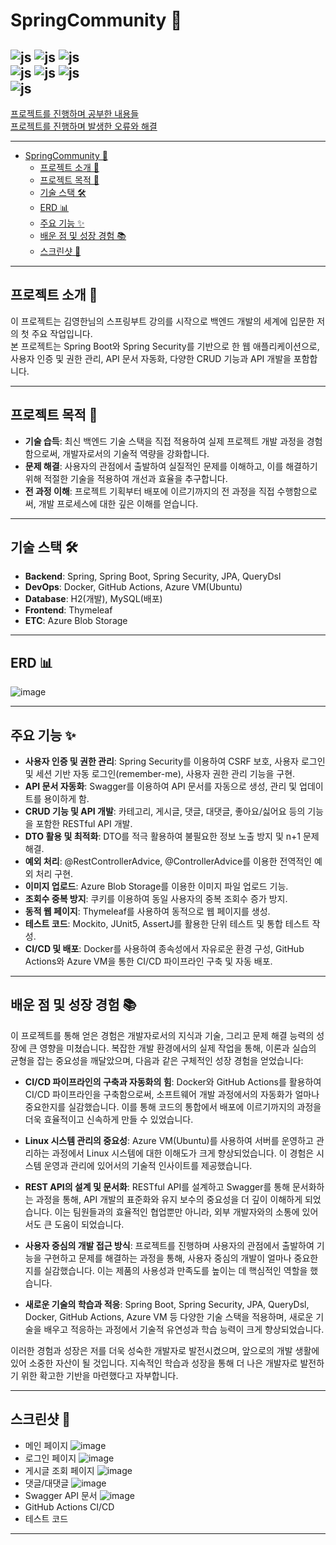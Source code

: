 # SpringCommunity 🌱
![js](https://img.shields.io/badge/Java-ED8B00?style=for-the-badge&logo=openjdk&logoColor=white)
![js](https://img.shields.io/badge/Spring-6DB33F?style=for-the-badge&logo=spring&logoColor=white)
![js](https://img.shields.io/badge/Spring_Security-6DB33F?style=for-the-badge&logo=Spring-Security&logoColor=white)  
![js](https://img.shields.io/badge/docker-%230db7ed.svg?style=for-the-badge&logo=docker&logoColor=white)
![js](https://img.shields.io/badge/Microsoft_Azure-0089D6?style=for-the-badge&logo=microsoft-azure&logoColor=white)
![js](https://img.shields.io/badge/GitHub_Actions-2088FF?style=for-the-badge&logo=github-actions&logoColor=white)  
![js](https://img.shields.io/badge/MySQL-00000F?style=for-the-badge&logo=mysql&logoColor=white)
---
[프로젝트를 진행하며 공부한 내용들](study_notes.md)  
[프로젝트를 진행하며 발생한 오류와 해결](troubleshooting.md)

---

<!-- TOC -->
* [SpringCommunity 🌱](#springcommunity-)
  * [프로젝트 소개 📖](#프로젝트-소개-)
  * [프로젝트 목적 🎯](#프로젝트-목적-)
  * [기술 스택 🛠](#기술-스택-)
  * [ERD 📊](#erd-)
  * [주요 기능 ✨](#주요-기능-)
  * [배운 점 및 성장 경험 📚](#배운-점-및-성장-경험-)
  * [스크린샷 📸](#스크린샷-)
<!-- TOC -->

---
## 프로젝트 소개 📖
이 프로젝트는 김영한님의 스프링부트 강의를 시작으로 백엔드 개발의 세계에 입문한 저의 첫 주요 작업입니다.  
본 프로젝트는 Spring Boot와 Spring Security를 기반으로 한 웹 애플리케이션으로, 사용자 인증 및 권한 관리, API 문서 자동화, 다양한 CRUD 기능과 API 개발을 포함합니다.

---
## 프로젝트 목적 🎯
- **기술 습득**: 최신 백엔드 기술 스택을 직접 적용하여 실제 프로젝트 개발 과정을 경험함으로써, 개발자로서의 기술적 역량을 강화합니다.
- **문제 해결**: 사용자의 관점에서 출발하여 실질적인 문제를 이해하고, 이를 해결하기 위해 적절한 기술을 적용하여 개선과 효율을 추구합니다.
- **전 과정 이해**: 프로젝트 기획부터 배포에 이르기까지의 전 과정을 직접 수행함으로써, 개발 프로세스에 대한 깊은 이해를 얻습니다.

---
## 기술 스택 🛠
- **Backend**: Spring, Spring Boot, Spring Security, JPA, QueryDsl
- **DevOps**: Docker, GitHub Actions, Azure VM(Ubuntu)
- **Database**: H2(개발), MySQL(배포)
- **Frontend**: Thymeleaf
- **ETC**: Azure Blob Storage

---
## ERD 📊
![image](https://github.com/JeongGiSeong/spring-community/assets/80134129/e4fda01c-c4aa-4087-8162-be43e914735a)

---
## 주요 기능 ✨
* **사용자 인증 및 권한 관리**: Spring Security를 이용하여 CSRF 보호, 사용자 로그인 및 세션 기반 자동 로그인(remember-me), 사용자 권한 관리 기능을 구현.
* **API 문서 자동화**: Swagger를 이용하여 API 문서를 자동으로 생성, 관리 및 업데이트를 용이하게 함.
* **CRUD 기능 및 API 개발**: 카테고리, 게시글, 댓글, 대댓글, 좋아요/싫어요 등의 기능을 포함한 RESTful API 개발.
* **DTO 활용 및 최적화**: DTO를 적극 활용하여 불필요한 정보 노출 방지 및 n+1 문제 해결.
* **예외 처리**: @RestControllerAdvice, @ControllerAdvice를 이용한 전역적인 예외 처리 구현.
* **이미지 업로드**: Azure Blob Storage를 이용한 이미지 파일 업로드 기능.
* **조회수 중복 방지**: 쿠키를 이용하여 동일 사용자의 중복 조회수 증가 방지.
* **동적 웹 페이지**: Thymeleaf를 사용하여 동적으로 웹 페이지를 생성.
* **테스트 코드**: Mockito, JUnit5, AssertJ를 활용한 단위 테스트 및 통합 테스트 작성.
* **CI/CD 및 배포**: Docker를 사용하여 종속성에서 자유로운 환경 구성, GitHub Actions와 Azure VM을 통한 CI/CD 파이프라인 구축 및 자동 배포.

---
## 배운 점 및 성장 경험 📚
이 프로젝트를 통해 얻은 경험은 개발자로서의 지식과 기술, 그리고 문제 해결 능력의 성장에 큰 영향을 미쳤습니다. 복잡한 개발 환경에서의 실제 작업을 통해, 이론과 실습의 균형을 잡는 중요성을 깨달았으며, 다음과 같은 구체적인 성장 경험을 얻었습니다:

- **CI/CD 파이프라인의 구축과 자동화의 힘**: Docker와 GitHub Actions를 활용하여 CI/CD 파이프라인을 구축함으로써, 소프트웨어 개발 과정에서의 자동화가 얼마나 중요한지를 실감했습니다. 이를 통해 코드의 통합에서 배포에 이르기까지의 과정을 더욱 효율적이고 신속하게 만들 수 있었습니다.

- **Linux 시스템 관리의 중요성**: Azure VM(Ubuntu)를 사용하여 서버를 운영하고 관리하는 과정에서 Linux 시스템에 대한 이해도가 크게 향상되었습니다. 이 경험은 시스템 운영과 관리에 있어서의 기술적 인사이트를 제공했습니다.

- **REST API의 설계 및 문서화**: RESTful API를 설계하고 Swagger를 통해 문서화하는 과정을 통해, API 개발의 표준화와 유지 보수의 중요성을 더 깊이 이해하게 되었습니다. 이는 팀원들과의 효율적인 협업뿐만 아니라, 외부 개발자와의 소통에 있어서도 큰 도움이 되었습니다.

- **사용자 중심의 개발 접근 방식**: 프로젝트를 진행하며 사용자의 관점에서 출발하여 기능을 구현하고 문제를 해결하는 과정을 통해, 사용자 중심의 개발이 얼마나 중요한지를 실감했습니다. 이는 제품의 사용성과 만족도를 높이는 데 핵심적인 역할을 했습니다.

- **새로운 기술의 학습과 적응**: Spring Boot, Spring Security, JPA, QueryDsl, Docker, GitHub Actions, Azure VM 등 다양한 기술 스택을 적용하며, 새로운 기술을 배우고 적응하는 과정에서 기술적 유연성과 학습 능력이 크게 향상되었습니다.

이러한 경험과 성장은 저를 더욱 성숙한 개발자로 발전시켰으며, 앞으로의 개발 생활에 있어 소중한 자산이 될 것입니다. 지속적인 학습과 성장을 통해 더 나은 개발자로 발전하기 위한 확고한 기반을 마련했다고 자부합니다.

---
## 스크린샷 📸
- 메인 페이지  ![image](https://github.com/JungKiSung1012/spring-community/assets/80134129/5ff50bff-2a6b-41b7-94f2-13efe79918ee)
- 로그인 페이지  ![image](https://github.com/JungKiSung1012/spring-community/assets/80134129/5c9013ab-5220-4be2-a286-24791523128a)
- 게시글 조회 페이지  ![image](https://github.com/JungKiSung1012/spring-community/assets/80134129/cafbfd6e-1a00-4261-9fc3-454346a4da6e)
- 댓글/대댓글 ![image](https://github.com/JungKiSung1012/spring-community/assets/80134129/a0338e0a-862b-4bb9-bc44-1221af3477ce)
- Swagger API 문서 ![image](https://github.com/JungKiSung1012/spring-community/assets/80134129/b4a4e232-1a21-4ebc-84db-7be1210629d5)
- GitHub Actions CI/CD
- 테스트 코드
---